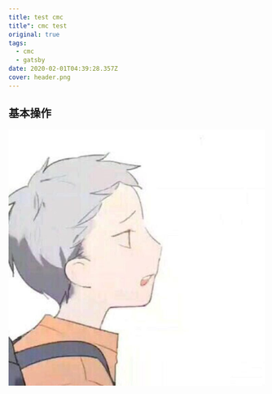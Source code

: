 ```yaml
---
title: test cmc
title": cmc test
original: true
tags:
  - cmc
  - gatsby
date: 2020-02-01T04:39:28.357Z
cover: header.png
---
```



## 基本操作

![/static/assets/cover.png](/static/assets/cover.png)



